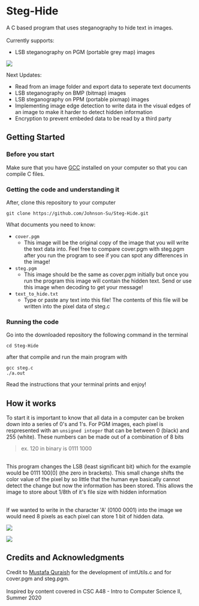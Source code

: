 # Steg-Hide
A C based program that uses steganography to hide text in images.</br></br>
Currently supports:
-  LSB steganography on PGM (portable grey map) images

![](https://user-images.githubusercontent.com/65415367/89935158-f649d080-dbce-11ea-92f3-3eada270a460.png)

Next Updates:
- Read from an image folder and export data to seperate text documents
- LSB steganography on BMP (bitmap) images
- LSB steganography on PPM (portable pixmap) images
- Implementing image edge detection to write data in the visual edges of an image to make it harder to detect hidden information
- Encryption to prevent embeded data to be read by a third party

## Getting Started

### Before you start
Make sure that you have [GCC](https://gcc.gnu.org/) installed on your computer so that you can compile C files.

### Getting the code and understanding it
After, clone this repository to your computer
```
git clone https://github.com/Johnson-Su/Steg-Hide.git
```
What documents you need to know:
- `cover.pgm`
  - This image will be the original copy of the image that you will write the text data into. Feel free to compare cover.pgm with steg.pgm after you run the program to see if you can spot any differences in the image!
- `steg.pgm`
  - This image should be the same as cover.pgm initially but once you run the program this image will contain the hidden text. Send or use this image when decoding to get your message!
- `text_to_hide.txt` 
  - Type or paste any text into this file! The contents of this file will be written into the pixel data of steg.c
  
### Running the code
Go into the downloaded repository the following command in the terminal
```
cd Steg-Hide
```
after that compile  and run the main program with
```
gcc steg.c
./a.out
```
Read the instructions that your terminal prints and enjoy!

## How it works
To start it is important to know that all data in a computer can be broken down into a series of 0's and 1's. For PGM images, each pixel is respresented with an `unsigned integer` that can be between 0 (black) and 255 (white). These numbers can be made out of a combination of 8 bits 
> ex. 120 in binary is 0111 1000
</br>
This program changes the LSB (least significant bit) which for the example would be 0111 100[0] (the zero in brackets). This small change shifts the color value of the pixel by so little that the human eye basically cannot detect the change but now the information has been stored. This allows the image to store about 1/8th of it's file size with hidden information</br></br>

If we wanted to write in the character 'A' (0100 0001) into the image we would need 8 pixels as each pixel can store 1 bit of hidden data.

![](https://user-images.githubusercontent.com/65415367/89935191-06fa4680-dbcf-11ea-90fa-9dcb042567cb.png)

![](https://user-images.githubusercontent.com/65415367/89935193-08c40a00-dbcf-11ea-9b4d-34bf887e13d8.png)

## Credits and Acknowledgments
Credit to [Mustafa Quraish](https://github.com/mustafaquraish) for the development of imtUtils.c and for cover.pgm and steg.pgm.</br> </br>
Inspired by content covered in CSC A48 - Intro to Computer Science II, Summer 2020
